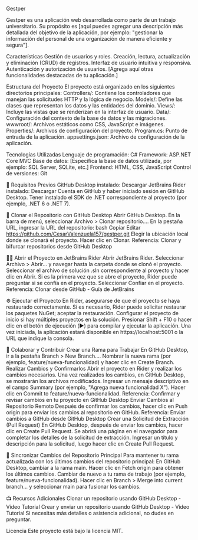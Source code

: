 Gestper

Gestper es una aplicación web desarrollada como parte de un trabajo universitario. Su propósito es [aquí puedes agregar una descripción más detallada del objetivo de la aplicación, por ejemplo: "gestionar la información del personal de una organización de manera eficiente y segura"].

Características
Gestión de usuarios y roles.
Creación, lectura, actualización y eliminación (CRUD) de registros.
Interfaz de usuario intuitiva y responsiva.
Autenticación y autorización de usuarios.
[Agrega aquí otras funcionalidades destacadas de tu aplicación.]

Estructura del Proyecto
El proyecto está organizado en los siguientes directorios principales:
Controllers/: Contiene los controladores que manejan las solicitudes HTTP y la lógica de negocio.
Models/: Define las clases que representan los datos y las entidades del dominio.
Views/: Incluye las vistas que se renderizan en la interfaz de usuario.
Data/: Configuración del contexto de la base de datos y las migraciones.
wwwroot/: Archivos estáticos como CSS, JavaScript e imágenes.
Properties/: Archivos de configuración del proyecto.
Program.cs: Punto de entrada de la aplicación.
appsettings.json: Archivo de configuración de la aplicación.

Tecnologías Utilizadas
Lenguaje de programación: C#
Framework: ASP.NET Core MVC
Base de datos: [Especifica la base de datos utilizada, por ejemplo: SQL Server, SQLite, etc.]
Frontend: HTML, CSS, JavaScript
Control de versiones: Git

🧰 Requisitos Previos
GitHub Desktop instalado: Descargar
JetBrains Rider instalado: Descargar
Cuenta en GitHub y haber iniciado sesión en GitHub Desktop.
Tener instalado el SDK de .NET correspondiente al proyecto (por ejemplo, .NET 6 o .NET 7).

🚀 Clonar el Repositorio con GitHub Desktop
Abrir GitHub Desktop.
En la barra de menú, seleccionar Archivo > Clonar repositorio....
En la pestaña URL, ingresar la URL del repositorio:
bash
Copiar
Editar
https://github.com/CesarValenzuela157/gestper.git
Elegir la ubicación local donde se clonará el proyecto.
Hacer clic en Clonar.
Referencia: Clonar y bifurcar repositorios desde GitHub Desktop

🧑‍💻 Abrir el Proyecto en JetBrains Rider
Abrir JetBrains Rider.
Seleccionar Archivo > Abrir... y navegar hasta la carpeta donde se clonó el proyecto.
Seleccionar el archivo de solución .sln correspondiente al proyecto y hacer clic en Abrir.
Si es la primera vez que se abre el proyecto, Rider puede preguntar si se confía en el proyecto. Seleccionar Confiar en el proyecto.
Referencia: Clonar desde GitHub - Guía de JetBrains

⚙️ Ejecutar el Proyecto
En Rider, asegurarse de que el proyecto se haya restaurado correctamente. Si es necesario, Rider puede solicitar restaurar los paquetes NuGet; aceptar la restauración.
Configurar el proyecto de inicio si hay múltiples proyectos en la solución.
Presionar Shift + F10 o hacer clic en el botón de ejecución (▶️) para compilar y ejecutar la aplicación.
Una vez iniciada, la aplicación estará disponible en https://localhost:5001 o la URL que indique la consola.

🤝 Colaborar y Contribuir
Crear una Rama para Trabajar
En GitHub Desktop, ir a la pestaña Branch > New Branch....
Nombrar la nueva rama (por ejemplo, feature/nueva-funcionalidad) y hacer clic en Create Branch.
Realizar Cambios y Confirmarlos
Abrir el proyecto en Rider y realizar los cambios necesarios.
Una vez realizados los cambios, en GitHub Desktop, se mostrarán los archivos modificados.
Ingresar un mensaje descriptivo en el campo Summary (por ejemplo, "Agrega nueva funcionalidad X").
Hacer clic en Commit to feature/nueva-funcionalidad.
Referencia: Confirmar y revisar cambios en tu proyecto en GitHub Desktop
Enviar Cambios al Repositorio Remoto
Después de confirmar los cambios, hacer clic en Push origin para enviar los cambios al repositorio en GitHub.
Referencia: Enviar cambios a GitHub desde GitHub Desktop
Crear una Solicitud de Extracción (Pull Request)
En GitHub Desktop, después de enviar los cambios, hacer clic en Create Pull Request.
Se abrirá una página en el navegador para completar los detalles de la solicitud de extracción.
Ingresar un título y descripción para la solicitud, luego hacer clic en Create Pull Request.

🧪 Sincronizar Cambios del Repositorio Principal
Para mantener tu rama actualizada con los últimos cambios del repositorio principal:
En GitHub Desktop, cambiar a la rama main.
Hacer clic en Fetch origin para obtener los últimos cambios.
Cambiar de nuevo a tu rama de trabajo (por ejemplo, feature/nueva-funcionalidad).
Hacer clic en Branch > Merge into current branch... y seleccionar main para fusionar los cambios.

📺 Recursos Adicionales
Clonar un repositorio usando GitHub Desktop - Video Tutorial
Crear y enviar un repositorio usando GitHub Desktop - Video Tutorial
Si necesitas más detalles o asistencia adicional, no dudes en preguntar.

Licencia
Este proyecto está bajo la licencia MIT.
